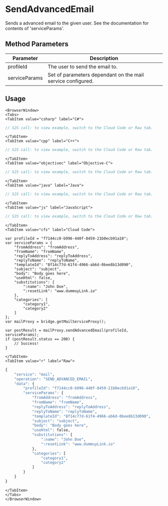 # SendAdvancedEmail

Sends a advanced email to the given user. 
 See the documentation for contents of 'serviceParams'.

<PartialServop service_name="mail" operation_name="SEND_ADVANCED_EMAIL" />

## Method Parameters
Parameter | Description
--------- | -----------
profileId | The user to send the email to. 
serviceParams | Set of parameters dependant on the mail service configured. 

## Usage

```mdx-code-block
<BrowserWindow>
<Tabs>
<TabItem value="csharp" label="C#">
```

```csharp
// S2S call: to view example, switch to the Cloud Code or Raw tab.
```

```mdx-code-block
</TabItem>
<TabItem value="cpp" label="C++">
```

```cpp
// S2S call: to view example, switch to the Cloud Code or Raw tab.
```

```mdx-code-block
</TabItem>
<TabItem value="objectivec" label="Objective-C">
```

```objectivec
// S2S call: to view example, switch to the Cloud Code or Raw tab.
```

```mdx-code-block
</TabItem>
<TabItem value="java" label="Java">
```

```java
// S2S call: to view example, switch to the Cloud Code or Raw tab.
```

```mdx-code-block
</TabItem>
<TabItem value="js" label="JavaScript">
```

```javascript
// S2S call: to view example, switch to the Cloud Code or Raw tab.
```

```mdx-code-block
</TabItem>
<TabItem value="cfs" label="Cloud Code">
```

```cfscript
var profileId = "f7144cc0-b996-440f-8459-21b0ecb91a10";
var serviceParams = {
	"fromAddress": "fromAddress",
	"fromName": "fromName",
	"replyToAddress": "replyToAddress",
	"replyToName": "replyToName",
	"templateId": "8f14c77d-61f4-4966-ab6d-0bee8b13d090",
	"subject": "subject",
	"body": "Body goes here",
	"useHtml": false,
	"substitutions": {
		":name": "John Doe",
		":resetLink": "www.dummuyLink.io"
	},
	"categories": [
		"category1",
		"category2"
	]
};
var mailProxy = bridge.getMailServiceProxy();

var postResult = mailProxy.sendAdvancedEmail(profileId, serviceParams);
if (postResult.status == 200) {
    // Success!
}
```

```mdx-code-block
</TabItem>
<TabItem value="r" label="Raw">
```

```r
{
	"service": "mail",
	"operation": "SEND_ADVANCED_EMAIL",
	"data": {
		"profileId": "f7144cc0-b996-440f-8459-21b0ecb91a10",
		"serviceParams": {
			"fromAddress": "fromAddress",
			"fromName": "fromName",
			"replyToAddress": "replyToAddress",
			"replyToName": "replyToName",
			"templateId": "8f14c77d-61f4-4966-ab6d-0bee8b13d090",
			"subject": "subject",
			"body": "Body goes here",
			"useHtml": false,
			"substitutions": {
				":name": "John Doe",
				":resetLink": "www.dummuyLink.io"
			},
			"categories": [
				"category1",
				"category2"
			]
		}
	}
}
```

```mdx-code-block
</TabItem>
</Tabs>
</BrowserWindow>
```

